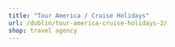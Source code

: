 ```yaml
---
title: "Tour America / Cruise Holidays"
url: /dublin/tour-america-cruise-holidays-2/
shop: travel agency
---
```


